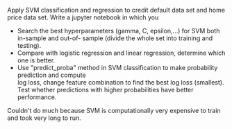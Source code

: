 Apply SVM classification and regression to credit default data set and home price data set. Write a jupyter notebook in which you

- Search the best hyperparameters (gamma, C, epsilon,...) for SVM both in-sample and out-of-
  sample (divide the whole set into training and testing).
- Compare with logistic regression and linear regression, determine which one is better.
- Use "predict_proba" method in SVM classification to make probability prediction and compute  
  log loss, change feature combination to find the best log loss (smallest). Test whether predictions with higher probabilities have better performance. 

Couldn't do much because SVM is computationally very expensive to train and took very long to run.